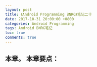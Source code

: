 ```yaml
---
layout: post
title: 《Android Programming BNRG》笔记二十
date: 2017-10-31 20:00:00 +0800
categories: Android Programming
tags: Android BNRG笔记
toc: true
comments: true
---
```

本章。
本章要点：
- 
<!-- more -->
